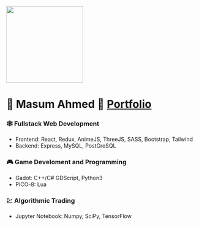 <img 
  align="center"
  height="200" 
  style="object-fit: cover;"
  src="https://raw.githubusercontent.com/masumahmed/masumahmed.github.io/cbf662f0feeab08582ee5e84a518ce314bf5d24a/assets/img/setup1.jpg" 
/>
# 👾 Masum Ahmed 👾 [Portfolio](https://masumahmed.github.io)
### 🕸 Fullstack Web Development
- Frontend: React, Redux, AnimeJS, ThreeJS, SASS, Bootstrap, Tailwind
- Backend: Express, MySQL, PostGreSQL
### 🎮 Game Develoment and Programming
- Gadot: C++/C# GDScript, Python3
- PICO-8: Lua
### 💹 Algorithmic Trading
- Jupyter Notebook: Numpy, SciPy, TensorFlow
